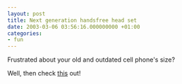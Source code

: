 ```yaml
---
layout: post
title: Next generation handsfree head set
date: 2003-03-06 03:56:16.000000000 +01:00
categories:
- fun
---
```

Frustrated about your old and outdated cell phone's size?

Well, then check <a href="http://www.ai.mit.edu/~rahimi/coolmf/" title="That is one cool hack!">this</a> out!
